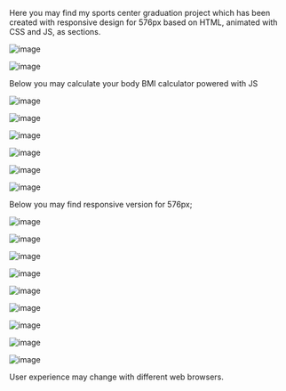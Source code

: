 Here you may find my sports center graduation project which has been created with responsive design for 576px based on HTML, animated with CSS and JS, as sections. 

![image](https://github.com/user-attachments/assets/177cbefd-3e24-4753-a074-a42b9a22bacd)

![image](https://github.com/user-attachments/assets/119e6943-27cd-44bf-937e-104f018b04b9)

Below you may calculate your body BMI calculator powered with JS

![image](https://github.com/user-attachments/assets/84191f7e-5584-45e5-a707-f4276e327095)

![image](https://github.com/user-attachments/assets/4787da9c-e91c-4f1e-89f8-bbd11502bb5c)

![image](https://github.com/user-attachments/assets/f768dcdd-f6d8-432b-be26-dd0f0725111b)

![image](https://github.com/user-attachments/assets/40b1c519-9edd-4ac7-aff1-6794a9361d30)

![image](https://github.com/user-attachments/assets/bedd059e-6ec8-4ef8-9676-862a44223e1f)

![image](https://github.com/user-attachments/assets/c625a7c6-5b87-4c90-998f-c53d819d9244)

Below you may find responsive version for 576px;

![image](https://github.com/user-attachments/assets/3a179a19-5f25-4756-9cb7-9c712ddc1ac0)

![image](https://github.com/user-attachments/assets/7079cb33-f15d-4ccb-b52e-5d2e812401df)

![image](https://github.com/user-attachments/assets/4264534e-49da-4b5e-bab8-23dbb3ac82d7)

![image](https://github.com/user-attachments/assets/44008ec3-0075-46a0-bfc2-1b248c73f4b6)

![image](https://github.com/user-attachments/assets/993071a7-7f10-4a7e-8395-5d52f7beda67)

![image](https://github.com/user-attachments/assets/034ba71a-37ab-42f5-934d-13ee2de597ba)

![image](https://github.com/user-attachments/assets/928f2436-ab6a-413f-96b1-46c319fa378d)

![image](https://github.com/user-attachments/assets/bb31f928-a05d-4be2-a61f-4237ad06f1be)

![image](https://github.com/user-attachments/assets/9ad96a16-87fc-4af7-99c7-b2cff40f6f0e)

User experience may change with different web browsers.
